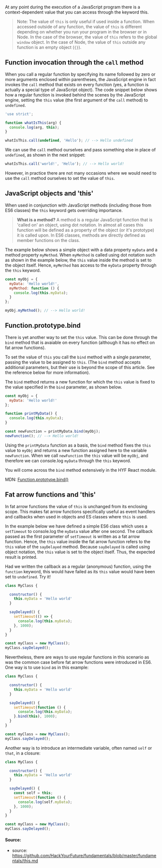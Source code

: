 At any point during the execution of a JavaScript program there is a context-dependent value that you can access through the keyword this.

> Note: The value of `this` is only useful if used inside a function. When accessed outside of any function, the value of `this` is different depending on whether you run your program in the browser or in Node. In the case of the browser, the value of `this` refers to the global `window` object. In the case of Node, the value of `this` outside any function is an empty object (`{}`).


## Function invocation through the `call` method

When you call a regular function by specifying its name followed by zero or more arguments enclosed within parentheses, the JavaScript engine in fact invokes the `call` method that exists on every function (yes, a function is actually a special type of JavaScript object). The code snippet below shows how a regular function is invoked behind the scenes by the JavaScript engine, setting the `this` value (the first argument of the `call` method) to `undefined`.

```js
'use strict';

function whatIsThis(arg) {
  console.log(arg, this);
}

whatIsThis.call(undefined, 'Hello'); // --> Hello undefined
```

We can use the `call` method ourselves and pass something else in place of `undefined`, as shown in the next snippet:

```js
whatIsThis.call('world!', 'Hello'); // --> Hello world!
```

However, in practice there are not many occasions where we would need to use the `call` method ourselves to set the value of `this`.

## JavaScript objects and 'this'

When used in conjunction with JavaScript methods (including those from ES6 classes) the `this` keyword gets overriding importance.

> **What is a method?** A method is a regular JavaScript function that is 'called on' an object, using dot notation. In almost all cases this function will be defined as a property of the object (or it's prototype) it is called upon. In ES6 classes, methods are directly defined as member functions on the class.

The example below shows a simple object with a data property `myData` and a method property `myMethod`. When `myMethod` is called using dot notation such as shown in the example below, the `this` value inside the method is set to the object itself. Hence, `myMethod` has access to the `myData` property through the `this` keyword.

```js
const myObj = {
  myData: 'Hello world!',
  myMethod: function () {
    console.log(this.myData);
  }
};

myObj.myMethod(); // --> Hello world!
```

## Function.prototype.bind

There is yet another way to set the `this` value. This can be done through the `bind` method that is avaiable on every function (although it has no effect on fat arrow functions).

To set the value of `this` you call the `bind` method with a single parameter, passing the value to be assigned to `this`. (The `bind` method accepts additional parameters, but their use is beyond the scope of this article. See the reference below for more information).

The `bind` method returns a new function for which the `this` value is fixed to the value specified in the `bind` parameter, as shown below.

```js
const myObj = {
  myData: 'Hello world!'
};

function printMyData() {
  console.log(this.myData);
}

const newFunction = printMyData.bind(myObj);
newFunction(); // --> Hello world!
```

Using the `printMyData` function as a basis, the `bind` method fixes the `this` value to `myObj` and returns a new function assigned here to the variable `newFunction`. When we call `newFunction` the `this` value will be `myObj`, and therefore we can console.log `myData` through the `this` keyword.

You will come across the `bind` method extensively in the HYF React module.

MDN: [Function.prototype.bind()](https://developer.mozilla.org/en-US/docs/Web/JavaScript/Reference/Global_objects/Function/bind)

## Fat arrow functions and 'this'

In fat arrow functions the value of `this` is unchanged from its enclosing scope. This makes fat arrow functions specifically useful as event handlers and callbacks when used in objects and ES classes where `this` is used.

In the example below we have defined a simple ES6 class which uses a `setTimeout` to console.log the `myData` value after one second. The callback passed as the first parameter of `setTimeout` is written as a fat arrow function. Hence, the `this` value inside the fat arrow function refers to the `this` value of the `sayDelayed` method. Because `sayDelayed` is called using object notation, the `this` value is set to the object itself. Thus, the expected result is printed.

Had we written the callback as a regular (anonymous) function, using the `function` keyword, this would have failed as its `this` value would have been set to `undefined`. Try it!

```js
class MyClass {

  constructor() {
    this.myData = 'Hello world'
  }

  sayDelayed() {
    setTimeout(() => {
      console.log(this.myData);
    }, 1000);
  }
}

const myClass = new MyClass();
myClass.sayDelayed();
```

Nevertheless, there are ways to use regular functions in this scenario as was the common case before fat arrow functions were introduced in ES6. One way is to use `bind` as in this example:

```js
class MyClass {

  constructor() {
    this.myData = 'Hello world'
  }

  sayDelayed() {
    setTimeout(function () {
      console.log(this.myData);
    }.bind(this), 1000);
  }
}

const myClass = new MyClass();
myClass.sayDelayed();
```

Another way is to introduce an intermediate variable, often named `self` or `that`, in a closure:

```js
class MyClass {

  constructor() {
    this.myData = 'Hello world'
  }

  sayDelayed() {
    const self = this;
    setTimeout(function () {
      console.log(self.myData);
    }, 1000);
  }
}

const myClass = new MyClass();
myClass.sayDelayed();
```

#### Source:
- source: https://github.com/HackYourFuture/fundamentals/blob/master/fundamentals/this.md
